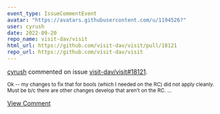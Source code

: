 ```yaml
---
event_type: IssueCommentEvent
avatar: "https://avatars.githubusercontent.com/u/1194526?"
user: cyrush
date: 2022-09-20
repo_name: visit-dav/visit
html_url: https://github.com/visit-dav/visit/pull/18121
repo_url: https://github.com/visit-dav/visit
---
```


<a href='https://github.com/cyrush' target='_blank'>cyrush</a> commented on issue <a href='https://github.com/visit-dav/visit/pull/18121' target='_blank'>visit-dav/visit#18121</a>.

<small>Ok -- my changes to fix that for bools  (which I needed on the RC) did not apply cleanly. Must be b/c there are other changes develop that aren't on the RC. ...</small>

<a href='https://github.com/visit-dav/visit/pull/18121' target='_blank'>View Comment</a>